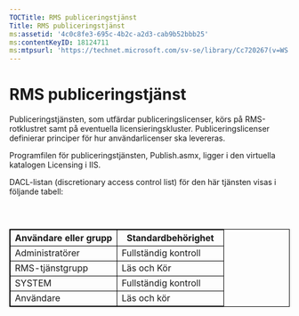 ```yaml
---
TOCTitle: RMS publiceringstjänst
Title: RMS publiceringstjänst
ms:assetid: '4c0c8fe3-695c-4b2c-a2d3-cab9b52bbb25'
ms:contentKeyID: 18124711
ms:mtpsurl: 'https://technet.microsoft.com/sv-se/library/Cc720267(v=WS.10)'
---
```


RMS publiceringstjänst
======================

Publiceringstjänsten, som utfärdar publiceringslicenser, körs på RMS-rotklustret samt på eventuella licensieringskluster. Publiceringslicenser definierar principer för hur användarlicenser ska levereras.

Programfilen för publiceringstjänsten, Publish.asmx, ligger i den virtuella katalogen Licensing i IIS.

DACL-listan (discretionary access control list) för den här tjänsten visas i följande tabell:

###  

 
<table style="border:1px solid black;">
<colgroup>
<col width="50%" />
<col width="50%" />
</colgroup>
<thead>
<tr class="header">
<th style="border:1px solid black;" >Användare eller grupp</th>
<th style="border:1px solid black;" >Standardbehörighet</th>
</tr>
</thead>
<tbody>
<tr class="odd">
<td style="border:1px solid black;">Administratörer</td>
<td style="border:1px solid black;">Fullständig kontroll</td>
</tr>
<tr class="even">
<td style="border:1px solid black;">RMS-tjänstgrupp</td>
<td style="border:1px solid black;">Läs och Kör</td>
</tr>
<tr class="odd">
<td style="border:1px solid black;">SYSTEM</td>
<td style="border:1px solid black;">Fullständig kontroll</td>
</tr>
<tr class="even">
<td style="border:1px solid black;">Användare</td>
<td style="border:1px solid black;">Läs och kör</td>
</tr>
</tbody>
</table>
